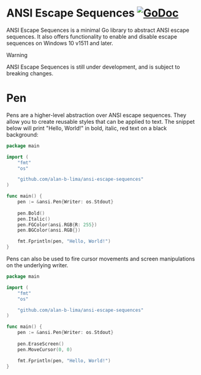 # ANSI Escape Sequences [![GoDoc](https://godoc.org/github.com/alan-b-lima/ansi-escape-sequences?status.svg)](https://pkg.go.dev/github.com/alan-b-lima/ansi-escape-sequences)

ANSI Escape Sequences is a minimal Go library to abstract ANSI escape sequences. It also offers functionality to enable and disable escape sequences on Windows 10 v1511 and later.

> [!WARNING]
> ANSI Escape Sequences is still under development, and is subject to breaking changes.

# Pen

Pens are a higher-level abstraction over ANSI escape sequences. They allow you to create reusable styles that can be applied to text. The snippet below will print "Hello, World!" in bold, italic, red text on a black background:

```go
package main

import (
    "fmt"
    "os"

    "github.com/alan-b-lima/ansi-escape-sequences"
)

func main() {
    pen := &ansi.Pen{Writer: os.Stdout}
    
    pen.Bold()
    pen.Italic()
    pen.FGColor(ansi.RGB{R: 255})
    pen.BGColor(ansi.RGB{})

    fmt.Fprintln(pen, "Hello, World!")
}
```

Pens can also be used to fire cursor movements and screen manipulations on the underlying writer.

```go
package main

import (
    "fmt"
    "os"

    "github.com/alan-b-lima/ansi-escape-sequences"
)

func main() {
    pen := &ansi.Pen{Writer: os.Stdout}
    
    pen.EraseScreen()
    pen.MoveCursor(0, 0)

    fmt.Fprintln(pen, "Hello, World!")
}
```